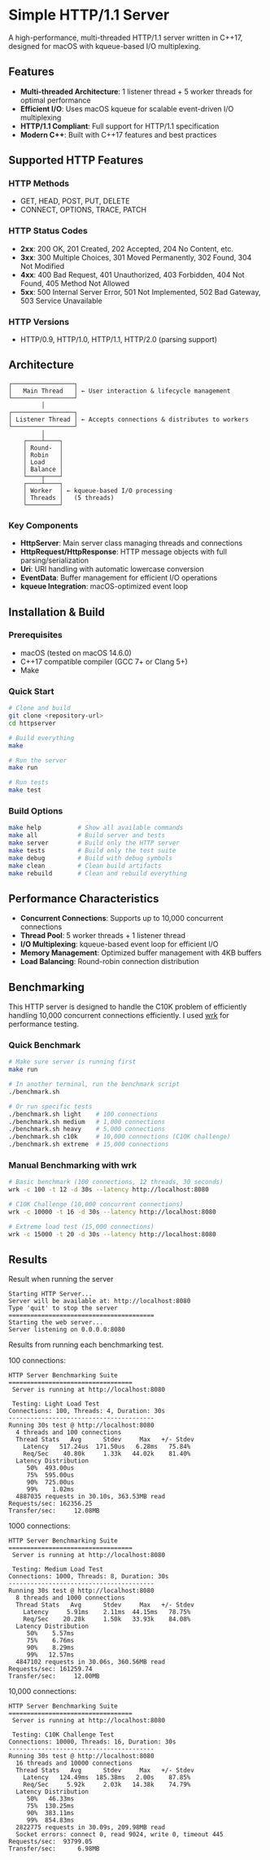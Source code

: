 # Simple HTTP/1.1 Server

A high-performance, multi-threaded HTTP/1.1 server written in C++17, designed for macOS with kqueue-based I/O multiplexing.

## Features

- **Multi-threaded Architecture**: 1 listener thread + 5 worker threads for optimal performance
- **Efficient I/O**: Uses macOS kqueue for scalable event-driven I/O multiplexing
- **HTTP/1.1 Compliant**: Full support for HTTP/1.1 specification
- **Modern C++**: Built with C++17 features and best practices

## Supported HTTP Features

### HTTP Methods
- GET, HEAD, POST, PUT, DELETE
- CONNECT, OPTIONS, TRACE, PATCH

### HTTP Status Codes
- **2xx**: 200 OK, 201 Created, 202 Accepted, 204 No Content, etc.
- **3xx**: 300 Multiple Choices, 301 Moved Permanently, 302 Found, 304 Not Modified
- **4xx**: 400 Bad Request, 401 Unauthorized, 403 Forbidden, 404 Not Found, 405 Method Not Allowed
- **5xx**: 500 Internal Server Error, 501 Not Implemented, 502 Bad Gateway, 503 Service Unavailable

### HTTP Versions
- HTTP/0.9, HTTP/1.0, HTTP/1.1, HTTP/2.0 (parsing support)

## Architecture

```
┌─────────────────┐
│   Main Thread   │ ← User interaction & lifecycle management
└─────────────────┘
         │
┌─────────────────┐
│ Listener Thread │ ← Accepts connections & distributes to workers
└─────────────────┘
         │
    ┌────┴────┐
    │ Round-  │
    │ Robin   │
    │ Load    │
    │ Balance │
    └────┬────┘
    ┌────┴────┐
    │ Worker  │ ← kqueue-based I/O processing
    │ Threads │   (5 threads)
    └─────────┘
```

### Key Components

- **HttpServer**: Main server class managing threads and connections
- **HttpRequest/HttpResponse**: HTTP message objects with full parsing/serialization
- **Uri**: URI handling with automatic lowercase conversion
- **EventData**: Buffer management for efficient I/O operations
- **kqueue Integration**: macOS-optimized event loop

## Installation & Build

### Prerequisites
- macOS (tested on macOS 14.6.0)
- C++17 compatible compiler (GCC 7+ or Clang 5+)
- Make

### Quick Start
```bash
# Clone and build
git clone <repository-url>
cd httpserver

# Build everything
make

# Run the server
make run

# Run tests
make test
```

### Build Options
```bash
make help          # Show all available commands
make all           # Build server and tests
make server        # Build only the HTTP server
make tests         # Build only the test suite
make debug         # Build with debug symbols
make clean         # Clean build artifacts
make rebuild       # Clean and rebuild everything
```


## Performance Characteristics

- **Concurrent Connections**: Supports up to 10,000 concurrent connections
- **Thread Pool**: 5 worker threads + 1 listener thread
- **I/O Multiplexing**: kqueue-based event loop for efficient I/O
- **Memory Management**: Optimized buffer management with 4KB buffers
- **Load Balancing**: Round-robin connection distribution

## Benchmarking

This HTTP server is designed to handle the C10K problem of efficiently handling 10,000 concurrent connections efficiently. I used [wrk](https://github.com/wg/wrk) for performance testing.

### Quick Benchmark

```bash
# Make sure server is running first
make run

# In another terminal, run the benchmark script
./benchmark.sh

# Or run specific tests
./benchmark.sh light    # 100 connections
./benchmark.sh medium   # 1,000 connections  
./benchmark.sh heavy    # 5,000 connections
./benchmark.sh c10k     # 10,000 connections (C10K challenge)
./benchmark.sh extreme  # 15,000 connections
```

### Manual Benchmarking with wrk

```bash
# Basic benchmark (100 connections, 12 threads, 30 seconds)
wrk -c 100 -t 12 -d 30s --latency http://localhost:8080

# C10K Challenge (10,000 concurrent connections)
wrk -c 10000 -t 16 -d 30s --latency http://localhost:8080

# Extreme load test (15,000 connections)
wrk -c 15000 -t 20 -d 30s --latency http://localhost:8080
```

## Results

Result when running the server

```
Starting HTTP Server...
Server will be available at: http://localhost:8080
Type 'quit' to stop the server
========================================
Starting the web server...
Server listening on 0.0.0.0:8080
```

Results from running each benchmarking test.

100 connections:
```
HTTP Server Benchmarking Suite
==================================
 Server is running at http://localhost:8080

 Testing: Light Load Test
Connections: 100, Threads: 4, Duration: 30s
----------------------------------------
Running 30s test @ http://localhost:8080
  4 threads and 100 connections
  Thread Stats   Avg      Stdev     Max   +/- Stdev
    Latency   517.24us  171.50us   6.28ms   75.84%
    Req/Sec    40.80k     1.33k   44.02k    81.40%
  Latency Distribution
     50%  493.00us
     75%  595.00us
     90%  725.00us
     99%    1.02ms
  4887035 requests in 30.10s, 363.53MB read
Requests/sec: 162356.25
Transfer/sec:     12.08MB
```
1000 connections:
```
HTTP Server Benchmarking Suite
==================================
 Server is running at http://localhost:8080

 Testing: Medium Load Test
Connections: 1000, Threads: 8, Duration: 30s
----------------------------------------
Running 30s test @ http://localhost:8080
  8 threads and 1000 connections
  Thread Stats   Avg      Stdev     Max   +/- Stdev
    Latency     5.91ms    2.11ms  44.15ms   78.75%
    Req/Sec    20.28k     1.50k   33.93k    84.08%
  Latency Distribution
     50%    5.57ms
     75%    6.76ms
     90%    8.29ms
     99%   12.57ms
  4847102 requests in 30.06s, 360.56MB read
Requests/sec: 161259.74
Transfer/sec:     12.00MB
```

10,000 connections:
```
HTTP Server Benchmarking Suite
==================================
 Server is running at http://localhost:8080

 Testing: C10K Challenge Test
Connections: 10000, Threads: 16, Duration: 30s
----------------------------------------
Running 30s test @ http://localhost:8080
  16 threads and 10000 connections
  Thread Stats   Avg      Stdev     Max   +/- Stdev
    Latency   124.49ms  185.38ms   2.00s    87.85%
    Req/Sec     5.92k     2.03k   14.38k    74.79%
  Latency Distribution
     50%   46.33ms
     75%  130.25ms
     90%  383.11ms
     99%  854.83ms
  2822775 requests in 30.09s, 209.98MB read
  Socket errors: connect 0, read 9024, write 0, timeout 445
Requests/sec:  93799.05
Transfer/sec:      6.98MB
```
